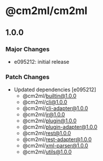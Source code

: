 # @cm2ml/cm2ml

## 1.0.0

### Major Changes

- e095212: initial release

### Patch Changes

- Updated dependencies [e095212]
  - @cm2ml/builtin@1.0.0
  - @cm2ml/cli@1.0.0
  - @cm2ml/cli-adapter@1.0.0
  - @cm2ml/ir@1.0.0
  - @cm2ml/plugin@1.0.0
  - @cm2ml/plugin-adapter@1.0.0
  - @cm2ml/rest@1.0.0
  - @cm2ml/rest-adapter@1.0.0
  - @cm2ml/xml-parser@1.0.0
  - @cm2ml/utils@1.0.0
